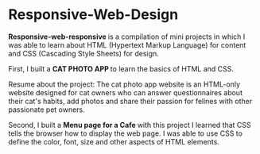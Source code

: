 ﻿# Responsive-Web-Design




<b> Responsive-web-responsive </b> is a compilation of mini projects in which I was able to learn about HTML (Hypertext Markup Language) for content and CSS (Cascading Style Sheets) for design.




First, I built a <b> CAT PHOTO APP </b> to learn the basics of HTML and CSS.




Resume about the project:
The cat photo app website is an HTML-only website designed for cat owners
who can answer questionnaires about their cat's habits, add photos and share
their passion for felines with other passionate pet owners.




Second, I built a <b> Menu page for a Cafe </b>
with this project I learned that CSS tells the browser how to display the web page.
I was able to use CSS to define the color, font, size and other aspects of HTML elements.
